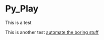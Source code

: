 # Py\_Play

This is a test

This is another test
[automate the boring stuff](automatetheboringstuff.com)



